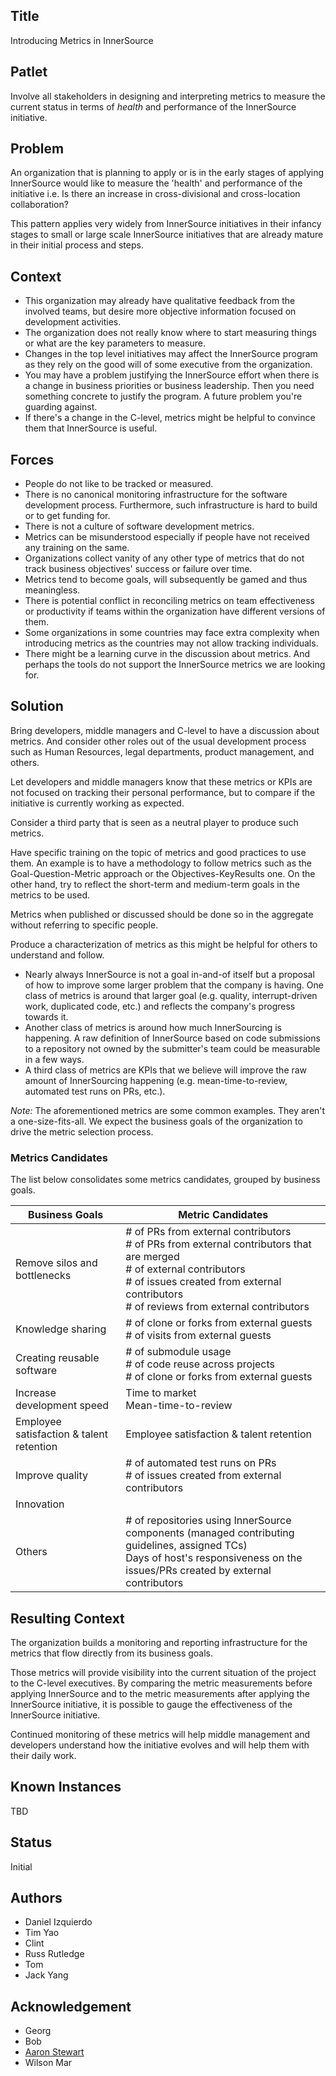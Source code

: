 ## Title

Introducing Metrics in InnerSource

## Patlet

Involve all stakeholders in designing and interpreting metrics to measure the current status in terms of _health_ and performance of the InnerSource initiative.

## Problem

An organization that is planning to apply or is in the early stages of applying InnerSource would like to measure the 'health' and performance of the initiative i.e. Is there an increase in cross-divisional and cross-location collaboration?

This pattern applies very widely from InnerSource initiatives in their infancy stages to small or large scale InnerSource initiatives that are already mature in their initial process and steps.

## Context

* This organization may already have qualitative feedback from the involved teams, but desire more objective information focused on development activities.
* The organization does not really know where to start measuring things or what are the key parameters to measure.
* Changes in the top level initiatives may affect the InnerSource program as they rely on the good will of some executive from the organization.
* You may have a problem justifying the InnerSource effort when there is a change in business priorities or business leadership. Then you need something concrete to justify the program. A future problem you're guarding against.
* If there's a change in the C-level, metrics might be helpful to convince them that InnerSource is useful.

## Forces

* People do not like to be tracked or measured.
* There is no canonical monitoring infrastructure for the software development process. Furthermore, such infrastructure is hard to build or to get funding for.
* There is not a culture of software development metrics.
* Metrics can be misunderstood especially if people have not received any training on the same.
* Organizations collect vanity of any other type of metrics that do not track business objectives' success or failure over time.
* Metrics tend to become goals, will subsequently be gamed and thus meaningless.
* There is potential conflict in reconciling metrics on team effectiveness or productivity if teams within the organization have different versions of them.
* Some organizations in some countries may face extra complexity when introducing metrics as the countries may not allow tracking individuals.
* There might be a learning curve in the discussion about metrics. And perhaps the tools do not support the InnerSource metrics we are looking for.

## Solution

Bring developers, middle managers and C-level to have a discussion about metrics. And consider other roles out of the usual development process such as Human Resources, legal departments, product management, and others.

Let developers and middle managers know that these metrics or KPIs are not focused on tracking their personal performance, but to compare if the initiative is currently working as expected.

Consider a third party that is seen as a neutral player to produce such metrics.

Have specific training on the topic of metrics and good practices to use them. An example is to have a methodology to follow metrics such as the Goal-Question-Metric approach or the Objectives-KeyResults one. On the other hand, try to reflect the short-term and medium-term goals in the metrics to be used.

Metrics when published or discussed should be done so in the aggregate without referring to specific people.

Produce a characterization of metrics as this might be helpful for others to understand and follow.

* Nearly always InnerSource is not a goal in-and-of itself but a proposal of how to improve some larger problem that the company is having. One class of metrics is around that larger goal (e.g. quality, interrupt-driven work, duplicated code, etc.) and reflects the company's progress towards it.
* Another class of metrics is around how much InnerSourcing is happening. A raw definition of InnerSource based on code submissions to a repository not owned by the submitter's team could be measurable in a few ways.
* A third class of metrics are KPIs that we believe will improve the raw amount of InnerSourcing happening (e.g. mean-time-to-review, automated test runs on PRs, etc.).

_Note:_ The aforementioned metrics are some common examples. They aren't a one-size-fits-all. We expect the business goals of the organization to drive the metric selection process.

### Metrics Candidates

The list below consolidates some metrics candidates, grouped by business goals.

| Business Goals | Metric Candidates |
|---|---|
| Remove silos and bottlenecks | # of PRs from external contributors<br># of PRs from external contributors that are merged<br># of external contributors<br># of issues created from external contributors<br># of reviews from external contributors |
| Knowledge sharing | # of clone or forks from external guests<br># of visits from external guests |
| Creating reusable software | # of submodule usage<br># of code reuse across projects<br># of clone or forks from external guests |
| Increase development speed | Time to market<br>Mean-time-to-review |
| Employee satisfaction & talent retention | Employee satisfaction & talent retention | eNPS score | attrition rate | 
| Improve quality | # of automated test runs on PRs<br># of issues created from external contributors |
| Innovation |  |
| Others | # of repositories using InnerSource components (managed contributing guidelines, assigned TCs)<br>Days of host's responsiveness on the issues/PRs created by external contributors |

## Resulting Context

The organization builds a monitoring and reporting infrastructure for the metrics that flow directly from its business goals.

Those metrics will provide visibility into the current situation of the project to the C-level executives. By comparing the metric measurements before applying InnerSource and to the metric measurements after applying the InnerSource initiative, it is possible to gauge the effectiveness of the InnerSource initiative.

Continued monitoring of these metrics will help middle management and developers understand how the initiative evolves and will help them with their daily work.

## Known Instances

TBD

## Status

Initial

## Authors

- Daniel Izquierdo
- Tim Yao
- Clint
- Russ Rutledge
- Tom
- Jack Yang

## Acknowledgement

- Georg
- Bob
- [Aaron Stewart](https://github.com/a-a-ron/innersource-template-pluralsight/tree/master/metrics)
- Wilson Mar
